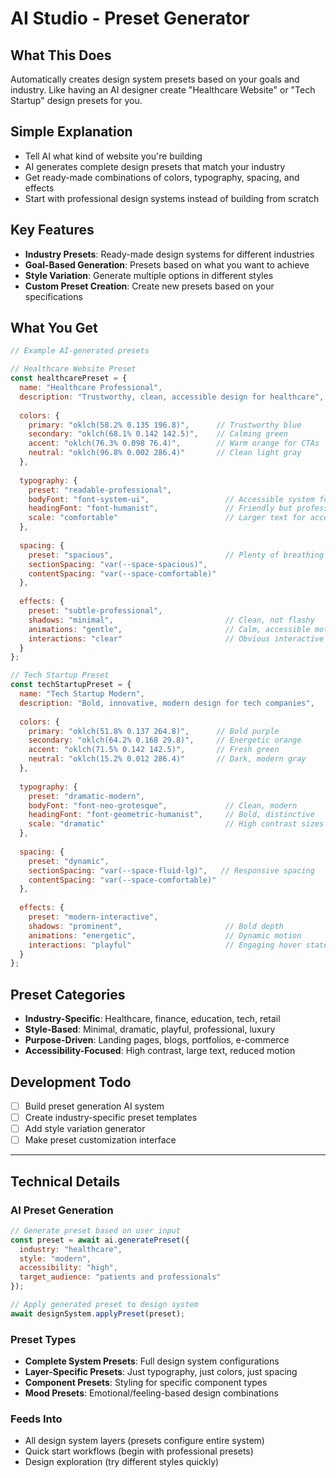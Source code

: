 # AI Studio - Preset Generator

## What This Does
Automatically creates design system presets based on your goals and industry. Like having an AI designer create "Healthcare Website" or "Tech Startup" design presets for you.

## Simple Explanation
- Tell AI what kind of website you're building
- AI generates complete design presets that match your industry
- Get ready-made combinations of colors, typography, spacing, and effects
- Start with professional design systems instead of building from scratch

## Key Features
- **Industry Presets**: Ready-made design systems for different industries
- **Goal-Based Generation**: Presets based on what you want to achieve
- **Style Variation**: Generate multiple options in different styles
- **Custom Preset Creation**: Create new presets based on your specifications

## What You Get
```javascript
// Example AI-generated presets

// Healthcare Website Preset
const healthcarePreset = {
  name: "Healthcare Professional",
  description: "Trustworthy, clean, accessible design for healthcare",
  
  colors: {
    primary: "oklch(58.2% 0.135 196.8)",      // Trustworthy blue
    secondary: "oklch(68.1% 0.142 142.5)",    // Calming green
    accent: "oklch(76.3% 0.098 76.4)",        // Warm orange for CTAs
    neutral: "oklch(96.8% 0.002 286.4)"       // Clean light gray
  },
  
  typography: {
    preset: "readable-professional",
    bodyFont: "font-system-ui",                 // Accessible system fonts
    headingFont: "font-humanist",               // Friendly but professional
    scale: "comfortable"                        // Larger text for accessibility
  },
  
  spacing: {
    preset: "spacious",                         // Plenty of breathing room
    sectionSpacing: "var(--space-spacious)",
    contentSpacing: "var(--space-comfortable)"
  },
  
  effects: {
    preset: "subtle-professional",
    shadows: "minimal",                         // Clean, not flashy
    animations: "gentle",                       // Calm, accessible motion
    interactions: "clear"                       // Obvious interactive states
  }
};

// Tech Startup Preset  
const techStartupPreset = {
  name: "Tech Startup Modern",
  description: "Bold, innovative, modern design for tech companies",
  
  colors: {
    primary: "oklch(51.8% 0.137 264.8)",      // Bold purple
    secondary: "oklch(64.2% 0.168 29.8)",     // Energetic orange
    accent: "oklch(71.5% 0.142 142.5)",       // Fresh green
    neutral: "oklch(15.2% 0.012 286.4)"       // Dark, modern gray
  },
  
  typography: {
    preset: "dramatic-modern",
    bodyFont: "font-neo-grotesque",             // Clean, modern
    headingFont: "font-geometric-humanist",     // Bold, distinctive
    scale: "dramatic"                           // High contrast sizes
  },
  
  spacing: {
    preset: "dynamic",
    sectionSpacing: "var(--space-fluid-lg)",   // Responsive spacing
    contentSpacing: "var(--space-comfortable)"
  },
  
  effects: {
    preset: "modern-interactive",
    shadows: "prominent",                       // Bold depth
    animations: "energetic",                    // Dynamic motion
    interactions: "playful"                     // Engaging hover states
  }
};
```

## Preset Categories
- **Industry-Specific**: Healthcare, finance, education, tech, retail
- **Style-Based**: Minimal, dramatic, playful, professional, luxury
- **Purpose-Driven**: Landing pages, blogs, portfolios, e-commerce
- **Accessibility-Focused**: High contrast, large text, reduced motion

## Development Todo
- [ ] Build preset generation AI system
- [ ] Create industry-specific preset templates
- [ ] Add style variation generator
- [ ] Make preset customization interface

---

## Technical Details

### AI Preset Generation
```javascript
// Generate preset based on user input
const preset = await ai.generatePreset({
  industry: "healthcare",
  style: "modern",
  accessibility: "high",
  target_audience: "patients and professionals"
});

// Apply generated preset to design system
await designSystem.applyPreset(preset);
```

### Preset Types
- **Complete System Presets**: Full design system configurations
- **Layer-Specific Presets**: Just typography, just colors, just spacing
- **Component Presets**: Styling for specific component types
- **Mood Presets**: Emotional/feeling-based design combinations

### Feeds Into
- All design system layers (presets configure entire system)
- Quick start workflows (begin with professional presets)
- Design exploration (try different styles quickly)
